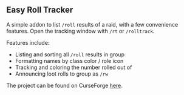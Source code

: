 Easy Roll Tracker
---

A simple addon to list `/roll` results of a raid, with a few
convenience features. Open the tracking window with `/rt` or
`/rolltrack`.

Features include:
- Listing and sorting all `/roll` results in group
- Formatting names by class color / role icon
- Tracking and coloring the number rolled out of
- Announcing loot rolls to group as `/rw`

The project can be found on CurseForge [here](https://www.curseforge.com/wow/addons/easy-roll-tracker).
